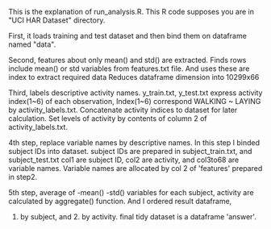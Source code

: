 This is the explanation of run_analysis.R.
This R code supposes you are in "UCI HAR Dataset" directory.

First, it loads training and test dataset and then bind them
on dataframe named "data".

Second, features about only mean() and std() are extracted.
Finds rows include mean() or std variables from features.txt file.
And uses these are index to extract required data
Reduces dataframe dimension into 10299x66

Third, labels descriptive activity names.
y_train.txt, y_test.txt express activity index(1~6) of each observation,
Index(1~6) correspond WALKING ~ LAYING by activity_labels.txt.
Concatenate activity indices to dataset for later calculation.
Set levels of activity by contents of column 2 of activity_labels.txt.
 
4th step, replace variable names by descriptive names.
In this step I binded subject IDs into dataset.
subject IDs are prepared in subject_train.txt, and subject_test.txt
col1 are subject ID, col2 are activity, and col3to68 are variable names.
Variable names are allocated by col 2 of 'features' prepared in step2.

5th step, average of -mean() -std() variables for each subject, activity are
calculated by aggregate() function. And I ordered result dataframe,
1. by subject, and 2. by activity. final tidy dataset is a dataframe 'answer'.


